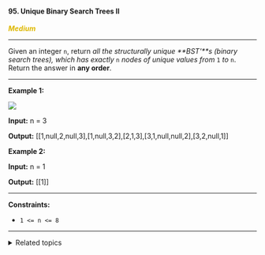 #### 95. Unique Binary Search Trees II

<span style="color:#deb800">***Medium***</span>
___

Given an integer `n`, return _all the structurally unique **BST'**s (binary search trees), which has exactly_ `n` _nodes of unique values from_ `1` _to_ `n`. Return the answer in **any order**.
___

**Example 1:**

![](https://assets.leetcode.com/uploads/2021/01/18/uniquebstn3.jpg)

**Input:** n = 3

**Output:** [[1,null,2,null,3],[1,null,3,2],[2,1,3],[3,1,null,null,2],[3,2,null,1]] 

**Example 2:**

**Input:** n = 1

**Output:** [[1]] 
___

**Constraints:**

*   `1 <= n <= 8`
___

<details><summary>Related topics</summary>

[#Dynamic Programming](https://leetcode.com/tag/dynamic-programming/)
[#Backtracking](https://leetcode.com/tag/backtracking/)
[#Tree](https://leetcode.com/tag/tree/)
[#Binary Search Tree](https://leetcode.com/tag/binary-search-tree/)
[#Binary Tree](https://leetcode.com/tag/binary-tree/)

</details>